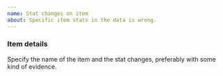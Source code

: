 ```yaml
---
name: Stat changes on item
about: Specific item stats in the data is wrong.
---
```


### Item details

Specify the name of the item and the stat changes, preferably with some kind of evidence.
